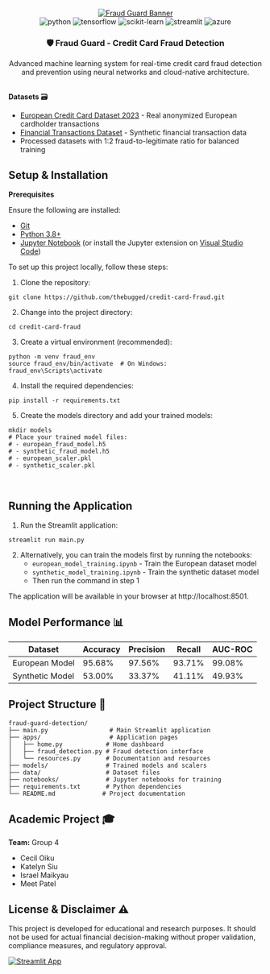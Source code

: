 <div align="center">
  <br />
    <a href="#" target="_blank">
      <img src="https://github.com/user-attachments/assets/b30687ae-afb2-4f35-aa0d-9ea922809394" alt="Fraud Guard Banner">
    </a>
  <br />

  <div>
    <img src="https://img.shields.io/badge/-Python-black?style=for-the-badge&logoColor=white&logo=python&color=3776AB" alt="python" />
    <img src="https://img.shields.io/badge/-TensorFlow-black?style=for-the-badge&logoColor=white&logo=tensorflow&color=FF6F00" alt="tensorflow" />
    <img src="https://img.shields.io/badge/-scikit_learn-black?style=for-the-badge&logoColor=white&logo=scikitlearn&color=F7931E" alt="scikit-learn" />
    <img src="https://img.shields.io/badge/-Streamlit-black?style=for-the-badge&logoColor=white&logo=streamlit&color=FF4B4B" alt="streamlit" />
    <img src="https://img.shields.io/badge/-Azure-black?style=for-the-badge&logoColor=white&logo=microsoftazure&color=0078D4" alt="azure" />
  </div>

  <h3 align="center">🛡️ Fraud Guard - Credit Card Fraud Detection</h3>

   <div align="center">
     Advanced machine learning system for real-time credit card fraud detection and prevention using neural networks and cloud-native architecture.
    </div>
</div>
<br/>

**Datasets** 🗃️
- [European Credit Card Dataset 2023](https://www.kaggle.com/datasets/nelgiriyewithana/credit-card-fraud-detection-dataset-2023) - Real anonymized European cardholder transactions
- [Financial Transactions Dataset](https://www.kaggle.com/datasets/aryan208/financial-transactions-dataset-for-fraud-detection) - Synthetic financial transaction data
- Processed datasets with 1:2 fraud-to-legitimate ratio for balanced training

<!-- **Key Features** ✨
- **Dual Model Architecture**: European (95.68% accuracy) and Synthetic dataset models
- **Real-time Detection**: Sub-50ms transaction processing
- **Interactive Dashboard**: Streamlit-powered web interface
- **Advanced Analytics**: Comprehensive fraud pattern analysis
- **Cloud Integration**: Microsoft Azure ML Studio compatible -->

## Setup & Installation

**Prerequisites**

Ensure the following are installed:
- [Git](https://git-scm.com/)
- [Python 3.8+](https://www.python.org/downloads/)
- [Jupyter Notebook](https://jupyter.org/install) (or install the Jupyter extension on [Visual Studio Code](https://code.visualstudio.com/))
  
To set up this project locally, follow these steps:

1. Clone the repository:
```shell
git clone https://github.com/thebugged/credit-card-fraud.git
```

2. Change into the project directory: 
```shell
cd credit-card-fraud
```

3. Create a virtual environment (recommended):
```shell
python -m venv fraud_env
source fraud_env/bin/activate  # On Windows: fraud_env\Scripts\activate
```

4. Install the required dependencies: 
```shell
pip install -r requirements.txt
```

5. Create the models directory and add your trained models:
```shell
mkdir models
# Place your trained model files:
# - european_fraud_model.h5
# - synthetic_fraud_model.h5
# - european_scaler.pkl
# - synthetic_scaler.pkl
```

<br/>

## Running the Application

1. Run the Streamlit application: 
```shell
streamlit run main.py
```

2. Alternatively, you can train the models first by running the notebooks:
   - `european_model_training.ipynb` - Train the European dataset model
   - `synthetic_model_training.ipynb` - Train the synthetic dataset model
   - Then run the command in step 1

The application will be available in your browser at http://localhost:8501.

## Model Performance 📊

| Dataset | Accuracy | Precision | Recall | AUC-ROC |
|---------|----------|-----------|---------|---------|
| European Model | 95.68% | 97.56% | 93.71% | 99.08% |
| Synthetic Model | 53.00% | 33.37% | 41.11% | 49.93% |

## Project Structure 📁

```
fraud-guard-detection/
├── main.py                 # Main Streamlit application
├── apps/                   # Application pages
│   ├── home.py            # Home dashboard
│   ├── fraud_detection.py # Fraud detection interface
│   └── resources.py       # Documentation and resources
├── models/                # Trained models and scalers
├── data/                  # Dataset files
├── notebooks/             # Jupyter notebooks for training
├── requirements.txt       # Python dependencies
└── README.md             # Project documentation
```

## Academic Project 🎓

**Team:** Group 4
- Cecil Oiku
- Katelyn Siu  
- Israel Maikyau
- Meet Patel


## License & Disclaimer ⚠️

This project is developed for educational and research purposes. It should not be used for actual financial decision-making without proper validation, compliance measures, and regulatory approval.

[![Streamlit App](https://static.streamlit.io/badges/streamlit_badge_black_white.svg)](https://fraud-guard.streamlit.app/)

